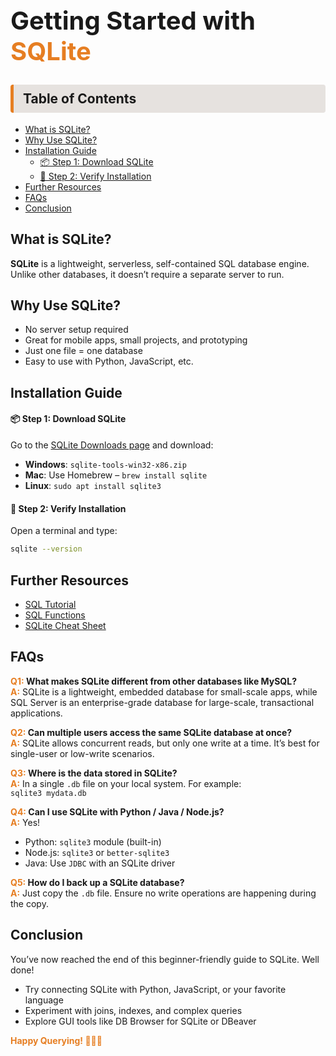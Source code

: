 <h1 style="font-size: 2.5rem; margin-bottom: 0;">
    <span>Getting Started with </span>
    <span style="color:#e67e22;">SQLite</span>
  </h1>

<h2 style=" padding: 10px 15px; background-color:rgb(230, 226, 223); border-left: 5px solid #e67e22; border-radius: 4px;">Table of Contents</h2>

- [What is SQLite?](#what-is-sqlite)
- [Why Use SQLite?](#why-use-sqlite)
- [Installation Guide](#installation-guide)
    - [📦 Step 1: Download SQLite](#-step-1-download-sqlite)
    - [🔽 Step 2: Verify Installation](#-step-2-verify-installation)
- [Further Resources](#further-resources)
- [FAQs](#faqs)
- [Conclusion](#conclusion)

## What is SQLite?
**SQLite** is a lightweight, serverless, self-contained SQL database engine. Unlike other databases, it doesn’t require a separate server to run.



## Why Use SQLite?

- No server setup required  
- Great for mobile apps, small projects, and prototyping  
- Just one file = one database  
- Easy to use with Python, JavaScript, etc.


## Installation Guide

#### 📦 Step 1: Download SQLite

Go to the [SQLite Downloads page](https://www.sqlite.org/download.html) and download:

- **Windows**: `sqlite-tools-win32-x86.zip`  
- **Mac**: Use Homebrew – `brew install sqlite`  
- **Linux**: `sudo apt install sqlite3`

#### 🔽 Step 2: Verify Installation

Open a terminal and type:  
```bash 
sqlite --version
```


## Further Resources

- [SQL Tutorial](https://www.sqltutorial.org/)
- [SQL Functions](https://www.sqltutorial.org/sql-aggregate-functions/)
- [SQLite Cheat Sheet](https://www.sqltutorial.org/sql-cheat-sheet/)



## FAQs

<b><span style="color:#e67e22;">Q1:</span>
What makes SQLite different from other databases like MySQL?</b>  
**<span style="color:#e67e22;">A:</span>** 
SQLite is a lightweight, embedded database for small-scale apps, while SQL Server is an enterprise-grade database for large-scale, transactional applications.

<b><span style="color:#e67e22;">Q2:</span> Can multiple users access the same SQLite database at once?</b>  
**<span style="color:#e67e22;">A:</span>** 
SQLite allows concurrent reads, but only one write at a time. It’s best for single-user or low-write scenarios.

<b><span style="color:#e67e22;">Q3:</span>
Where is the data stored in SQLite?</b>  
**<span style="color:#e67e22;">A:</span>** 
In a single `.db` file on your local system. For example:  
`sqlite3 mydata.db`

<b><span style="color:#e67e22;">Q4:</span>
Can I use SQLite with Python / Java / Node.js?</b>  
**<span style="color:#e67e22;">A:</span>** 
Yes!  
- Python: `sqlite3` module (built-in)  
- Node.js: `sqlite3` or `better-sqlite3`  
- Java: Use `JDBC` with an SQLite driver

<b><span style="color:#e67e22;">Q5:</span>
How do I back up a SQLite database?</b>  
**<span style="color:#e67e22;">A:</span>** 
Just copy the `.db` file. Ensure no write operations are happening during the copy.


## Conclusion

You’ve now reached the end of this beginner-friendly guide to SQLite. Well done!

- Try connecting SQLite with Python, JavaScript, or your favorite language  
- Experiment with joins, indexes, and complex queries  
- Explore GUI tools like DB Browser for SQLite or DBeaver

<b><span style="color:#e67e22;">Happy Querying! 👨🏽‍💻</span></b>

